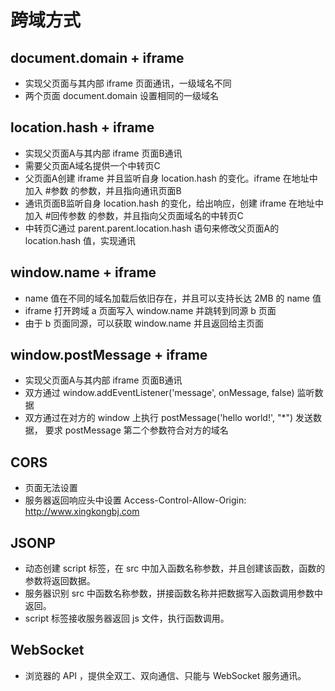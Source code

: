 # 跨域方式

## document.domain + iframe

 - 实现父页面与其内部 iframe 页面通讯，一级域名不同
 - 两个页面 document.domain 设置相同的一级域名

## location.hash + iframe

 - 实现父页面A与其内部 iframe 页面B通讯
 - 需要父页面A域名提供一个中转页C
 - 父页面A创建 iframe 并且监听自身 location.hash 的变化。iframe 在地址中加入 #参数 的参数，并且指向通讯页面B
 - 通讯页面B监听自身 location.hash 的变化，给出响应，创建 iframe 在地址中加入 #回传参数 的参数，并且指向父页面域名的中转页C
 - 中转页C通过 parent.parent.location.hash 语句来修改父页面A的 location.hash 值，实现通讯

## window.name + iframe

 - name 值在不同的域名加载后依旧存在，并且可以支持长达 2MB 的 name 值
 - iframe 打开跨域 a 页面写入 window.name 并跳转到同源 b 页面
 - 由于 b 页面同源，可以获取 window.name 并且返回给主页面

## window.postMessage + iframe

 - 实现父页面A与其内部 iframe 页面B通讯
 - 双方通过 window.addEventListener('message', onMessage, false) 监听数据
 - 双方通过在对方的 window 上执行 postMessage('hello world!', "*") 发送数据，
要求 postMessage 第二个参数符合对方的域名

## CORS

 - 页面无法设置
 - 服务器返回响应头中设置 Access-Control-Allow-Origin: http://www.xingkongbj.com

## JSONP

 - 动态创建 script 标签，在 src 中加入函数名称参数，并且创建该函数，函数的参数将返回数据。
 - 服务器识别 src 中函数名称参数，拼接函数名称并把数据写入函数调用参数中返回。
 -  script 标签接收服务器返回 js 文件，执行函数调用。

## WebSocket

 - 浏览器的 API ，提供全双工、双向通信、只能与 WebSocket 服务通讯。